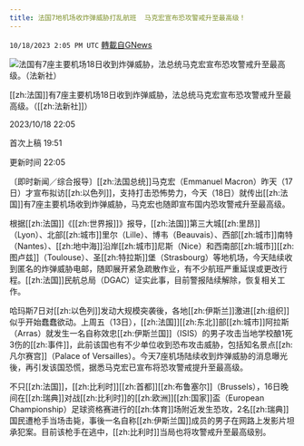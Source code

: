 ```yaml
---
title: 法国7地机场收炸弹威胁打乱航班  马克宏宣布恐攻警戒升至最高级！
---
```

`10/18/2023 2:05 PM UTC` [轉載自GNews](https://gnews.org/articles/1850746)

![法国有7座主要机场18日收到炸弹威胁，法总统马克宏宣布恐攻警戒升至最高级。（法新社）](https://img.ltn.com.tw/Upload/news/600/2023/10/18/phpIKkBDx.jpg "法国有7座主要机场18日收到炸弹威胁，法总统马克宏宣布恐攻警戒升至最高级。（法新社）")

[[zh:法国]]有7座主要机场18日收到炸弹威胁，法总统马克宏宣布恐攻警戒升至最高级。（[[zh:法新社]]）

2023/10/18 22:05

首次上稿 19:51

更新时间 22:05

〔即时新闻／综合报导〕[[zh:法国总统]]马克宏（Emmanuel Macron）昨天（17日）才宣布拟访[[zh:以色列]]，支持打击恐怖势力，今天（18日）就传出[[zh:法国]]有7座主要机场收到炸弹威胁，马克宏也随即宣布国内恐攻警戒升至最高级。

根据[[zh:法国]]《[[zh:世界报]]》报导，[[zh:法国]]第三大城[[zh:里昂]]（Lyon）、北部[[zh:城市]]里尔（Lille）、博韦（Beauvais）、西部[[zh:城市]]南特（Nantes）、[[zh:地中海]]沿岸[[zh:城市]]尼斯（Nice）和西南部[[zh:城市]][[zh:图卢兹]]（Toulouse）、圣[[zh:特拉斯]]堡（Strasbourg）等地机场，今天陆续收到匿名的炸弹威胁电邮，随即展开紧急疏散作业，有不少航班严重延误或更改行程。[[zh:法国]]民航总局（DGAC）证实此事，目前警报陆续解除，恢复相关工作。

哈玛斯7日对[[zh:以色列]]发动大规模突袭後，各地[[zh:伊斯兰]]激进[[zh:组织]]似乎开始蠢蠢欲动。上周五（13日），[[zh:法国]][[zh:东北]]部[[zh:城市]]阿拉斯（Arras）就发生一名自称效忠[[zh:伊斯兰国]]（ISIS）的男子攻击当地学校酿1死3伤的[[zh:事件]]，此前该国也有不少单位收到恐布攻击威胁，包括知名景点[[zh:凡尔赛宫]]（Palace of Versailles）。今天7座机场陆续收到炸弹威胁的消息曝光後，再引发该国恐慌，据悉马克宏已宣布将恐攻警戒提升至最高级。

不只[[zh:法国]]，[[zh:比利时]][[zh:首都]][[zh:布鲁塞尔]]（Brussels），16日晚间在[[zh:瑞典]]对战[[zh:比利时]]的[[zh:欧洲]][[zh:国家]]盃（European Championship）足球资格赛进行的[[zh:体育]]场附近发生恐攻，2名[[zh:瑞典]]国民遭枪手当场击毙，事後一名自称[[zh:伊斯兰国]]成员的男子在网路上发影片坦承犯案。目前该枪手在逃中，[[zh:比利时]]当局也将攻警戒升至最高级别。
